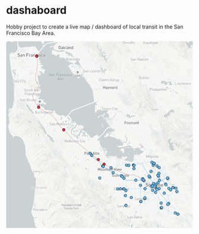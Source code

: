 # dashaboard

Hobby project to create a live map / dashboard of local transit in the San Francisco Bay Area.

![dashaboard](./resources/dashaboard-example.png)
